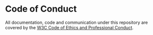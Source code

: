 # Code of Conduct

All documentation, code and communication under this repository are covered
by the [W3C Code of Ethics and Professional Conduct](https://www.w3.org/Consortium/cepc/).